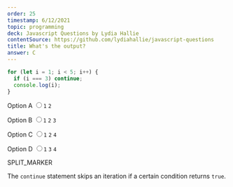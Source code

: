 ```yaml
---
order: 25
timestamp: 6/12/2021
topic: programming
deck: Javascript Questions by Lydia Hallie
contentSource: https://github.com/lydiahallie/javascript-questions
title: What's the output?
answer: C
---
```


  

```javascript
for (let i = 1; i < 5; i++) {
  if (i === 3) continue;
  console.log(i);
}
```


<label for="option-A">Option A</label>
<input type="radio" name="answer-option" id="option-A" value="A">`1` `2`</input>
    

<label for="option-B">Option B</label>
<input type="radio" name="answer-option" id="option-B" value="B">`1` `2` `3`</input>
    

<label for="option-C">Option C</label>
<input type="radio" name="answer-option" id="option-C" value="C">`1` `2` `4`</input>
    

<label for="option-D">Option D</label>
<input type="radio" name="answer-option" id="option-D" value="D">`1` `3` `4`</input>
    




SPLIT_MARKER

The `continue` statement skips an iteration if a certain condition returns `true`.



